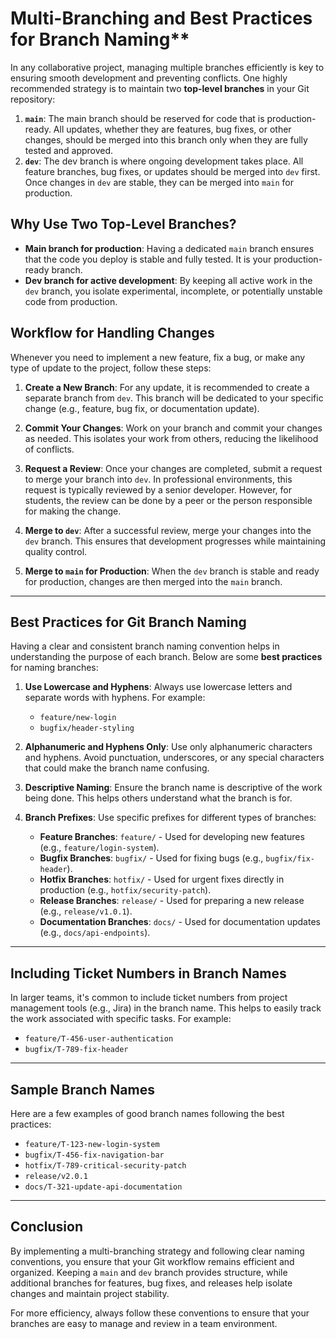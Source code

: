 # Multi-Branching and Best Practices for Branch Naming\*\*

In any collaborative project, managing multiple branches efficiently is key to ensuring smooth development and preventing conflicts. One highly recommended strategy is to maintain two **top-level branches** in your Git repository:

1. **`main`**: The main branch should be reserved for code that is production-ready. All updates, whether they are features, bug fixes, or other changes, should be merged into this branch only when they are fully tested and approved.
2. **`dev`**: The dev branch is where ongoing development takes place. All feature branches, bug fixes, or updates should be merged into `dev` first. Once changes in `dev` are stable, they can be merged into `main` for production.

## Why Use Two Top-Level Branches?

- **Main branch for production**: Having a dedicated `main` branch ensures that the code you deploy is stable and fully tested. It is your production-ready branch.
- **Dev branch for active development**: By keeping all active work in the `dev` branch, you isolate experimental, incomplete, or potentially unstable code from production.

## Workflow for Handling Changes

Whenever you need to implement a new feature, fix a bug, or make any type of update to the project, follow these steps:

1. **Create a New Branch**: For any update, it is recommended to create a separate branch from `dev`. This branch will be dedicated to your specific change (e.g., feature, bug fix, or documentation update).
2. **Commit Your Changes**: Work on your branch and commit your changes as needed. This isolates your work from others, reducing the likelihood of conflicts.

3. **Request a Review**: Once your changes are completed, submit a request to merge your branch into `dev`. In professional environments, this request is typically reviewed by a senior developer. However, for students, the review can be done by a peer or the person responsible for making the change.

4. **Merge to `dev`**: After a successful review, merge your changes into the `dev` branch. This ensures that development progresses while maintaining quality control.

5. **Merge to `main` for Production**: When the `dev` branch is stable and ready for production, changes are then merged into the `main` branch.

---

## Best Practices for Git Branch Naming

Having a clear and consistent branch naming convention helps in understanding the purpose of each branch. Below are some **best practices** for naming branches:

1. **Use Lowercase and Hyphens**: Always use lowercase letters and separate words with hyphens. For example:

   - `feature/new-login`
   - `bugfix/header-styling`

2. **Alphanumeric and Hyphens Only**: Use only alphanumeric characters and hyphens. Avoid punctuation, underscores, or any special characters that could make the branch name confusing.

3. **Descriptive Naming**: Ensure the branch name is descriptive of the work being done. This helps others understand what the branch is for.

4. **Branch Prefixes**: Use specific prefixes for different types of branches:
   - **Feature Branches**: `feature/` - Used for developing new features (e.g., `feature/login-system`).
   - **Bugfix Branches**: `bugfix/` - Used for fixing bugs (e.g., `bugfix/fix-header`).
   - **Hotfix Branches**: `hotfix/` - Used for urgent fixes directly in production (e.g., `hotfix/security-patch`).
   - **Release Branches**: `release/` - Used for preparing a new release (e.g., `release/v1.0.1`).
   - **Documentation Branches**: `docs/` - Used for documentation updates (e.g., `docs/api-endpoints`).

---

## Including Ticket Numbers in Branch Names

In larger teams, it's common to include ticket numbers from project management tools (e.g., Jira) in the branch name. This helps to easily track the work associated with specific tasks. For example:

- `feature/T-456-user-authentication`
- `bugfix/T-789-fix-header`

---

## Sample Branch Names

Here are a few examples of good branch names following the best practices:

- `feature/T-123-new-login-system`
- `bugfix/T-456-fix-navigation-bar`
- `hotfix/T-789-critical-security-patch`
- `release/v2.0.1`
- `docs/T-321-update-api-documentation`

---

## Conclusion

By implementing a multi-branching strategy and following clear naming conventions, you ensure that your Git workflow remains efficient and organized. Keeping a `main` and `dev` branch provides structure, while additional branches for features, bug fixes, and releases help isolate changes and maintain project stability.

For more efficiency, always follow these conventions to ensure that your branches are easy to manage and review in a team environment.

